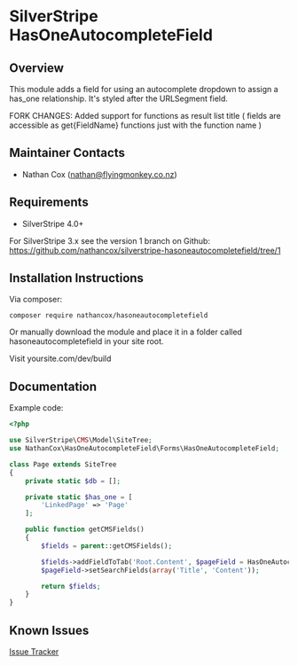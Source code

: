 SilverStripe HasOneAutocompleteField
===================================

Overview
--------------

This module adds a field for using an autocomplete dropdown to assign a has_one relationship.  It's styled after the URLSegment field.

FORK CHANGES: Added support for functions as result list title ( fields are accessible as get{FieldName} functions just with the function name )


Maintainer Contacts
-------------------
*  Nathan Cox (<nathan@flyingmonkey.co.nz>)


Requirements
------------
* SilverStripe 4.0+

For SilverStripe 3.x see the version 1 branch on Github: https://github.com/nathancox/silverstripe-hasoneautocompletefield/tree/1


Installation Instructions
-------------------------

Via composer:

```
composer require nathancox/hasoneautocompletefield
```

Or manually download the module and place it in a folder called hasoneautocompletefield in your site root.

Visit yoursite.com/dev/build

Documentation
-------------


Example code:

```php
<?php

use SilverStripe\CMS\Model\SiteTree;
use NathanCox\HasOneAutocompleteField\Forms\HasOneAutocompleteField;

class Page extends SiteTree
{
    private static $db = [];

    private static $has_one = [
        'LinkedPage' => 'Page'
    ];

    public function getCMSFields()
    {
        $fields = parent::getCMSFields();

        $fields->addFieldToTab('Root.Content', $pageField = HasOneAutocompleteField::create('LinkedPageID', 'Linked Page', 'Page', 'Title'));
        $pageField->setSearchFields(array('Title', 'Content'));

        return $fields;
    }
}

```


Known Issues
------------
[Issue Tracker](https://github.com/nathancox/silverstripe-hasoneautocompletefield/issues)
